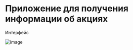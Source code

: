 # Приложение для получения информации об акциях

 Интерфейс 

![image](https://user-images.githubusercontent.com/99838947/174436731-3093a328-e5c6-43f3-8474-56e22dd5dd1b.png)
